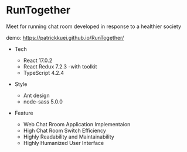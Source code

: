 # RunTogether

Meet for running chat room developed in response to a healthier society

demo: https://patrickkuei.github.io/RunTogether/

- Tech
  - React 17.0.2
  - React Redux 7.2.3 -with toolkit
  - TypeScript 4.2.4
- Style
  - Ant design
  - node-sass 5.0.0
  
- Feature
  - Web Chat Rroom Application Implementaion
  - High Chat Room Switch Efficiency
  - Highly Readability and Maintainability
  - Highly Humanized User Interface
